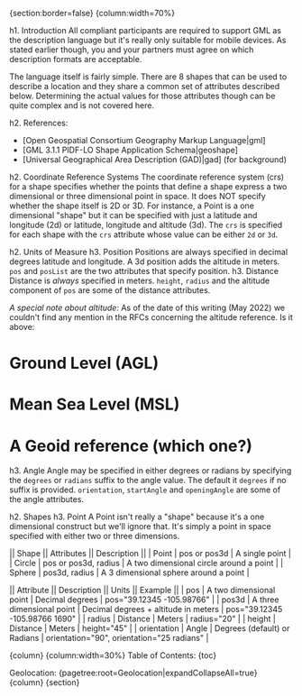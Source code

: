{section:border=false}
{column:width=70%}

h1. Introduction
All compliant participants are required to support GML as the description language but it's really only suitable for mobile devices.  As stated earlier though, you and your partners must agree on which description formats are acceptable.

The language itself is fairly simple.  There are 8 shapes that can be used to describe a location and they share a common set of attributes described below.  Determining the actual values for those attributes though can be quite complex and is not covered here.

h2. References:
* [Open Geospatial Consortium Geography Markup Language|gml]
* [GML 3.1.1 PIDF-LO Shape Application Schema|geoshape]
* [Universal Geographical Area Description (GAD)|gad] (for background)

h2. Coordinate Reference Systems
The coordinate reference system (crs) for a shape specifies whether the points that define a shape express a two dimensional or three dimensional point in space.  It does NOT specify whether the shape itself is 2D or 3D.  For instance, a Point is a one dimensional "shape" but it can be specified with just a latitude and longitude (2d) or latitude, longitude and altitude (3d).  The `crs` is specified for each shape with the `crs` attribute whose value can be either `2d` or `3d`.

h2. Units of Measure
h3. Position
Positions are always specified in decimal degrees latitude and longitude.  A 3d position adds the altitude in meters.  `pos` and `posList` are the two attributes that specify position.
h3. Distance
Distance is _always_ specified in  meters.  `height`, `radius` and the altitude component of `pos` are some of the distance attributes.

*A special note about altitude:* As of the date of this writing (May 2022) we couldn't find any mention in the RFCs concerning the altitude reference.  Is it above:
# Ground Level (AGL)
# Mean Sea Level (MSL)
# A Geoid reference (which one?)

h3. Angle
Angle may be specified in either degrees or radians by specifying the `degrees` or `radians` suffix to the angle value.  The default it `degrees` if no suffix is provided.  `orientation`, `startAngle` and `openingAngle` are some of the angle attributes.

h2. Shapes
h3. Point
A Point isn't really a "shape" because it's a one dimensional construct but we'll ignore that.  It's simply a point in space specified with either two or three dimensions.



|| Shape || Attributes || Description ||
| Point | pos or pos3d | A single point |
| Circle | pos or pos3d, radius | A two dimensional circle around a point |
| Sphere | pos3d, radius | A 3 dimensional sphere around a point |

|| Attribute || Description || Units || Example ||
| pos | A two dimensional point | Decimal degrees | pos="39.12345 -105.98766" |
| pos3d | A three dimensional point | Decimal degrees + altitude in meters | pos="39.12345 -105.98766 1690" |
| radius | Distance | Meters | radius="20" |
| height | Distance | Meters | height="45" |
| orientation | Angle | Degrees (default) or Radians | orientation="90", orientation="25 radians" |

{column}
{column:width=30%}
Table of Contents:
{toc}


Geolocation:
{pagetree:root=Geolocation|expandCollapseAll=true}
{column}
{section}


